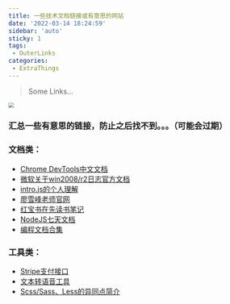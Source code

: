 ```yaml
---
title: 一些技术文档链接或有意思的网站
date: '2022-03-14 18:24:59'
sidebar: 'auto'
sticky: 1
tags:
 - OuterLinks
categories:
 - ExtraThings
---
```


> Some Links...

<img src="https://s2.loli.net/2022/03/30/bpQltCjJNUgvi5T.png" style="zoom:67%;" />

<!-- more -->

### 汇总一些有意思的链接，防止之后找不到。。。（可能会过期）

### 文档类：

- [Chrome DevTools中文文档](https://leeon.gitbooks.io/devtools/content/)
- [微软关于win2008/r2日志官方文档](https://docs.microsoft.com/en-us/previous-versions/windows/it-pro/windows-server-2008-r2-and-2008/dd349801(v=ws.10))
- [intro.js的个人理解](https://cloud.tencent.com/developer/article/1025202?from=15425)
- [廖雪峰老师官网](https://www.liaoxuefeng.com/)
- [红宝书在先读书笔记](http://attackonryan.gitee.io/javascript-reading-notes/#/)
- [NodeJS七天文档](http://nqdeng.github.io/7-days-nodejs/)
- [编程文档合集](https://github.com/EbookFoundation/free-programming-books/blob/main/books/free-programming-books-zh.md)



### 工具类：

- [Stripe支付接口](https://stripe.com/zh-cn-us)
- [文本转语音工具](https://github.com/LuckyHookin/edge-TTS-record)
- [Scss/Sass、Less的异同点简介](https://blog.csdn.net/guoqiankunmiss/article/details/106113821)